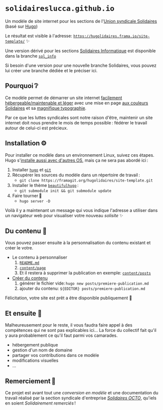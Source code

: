 `solidaireslucca.github.io`
=============

Un modèle de site internet pour les sections de l'[Union syndicale Solidaires](https://solidaires.org/) (basé sur [Hugo](https://gohugo.io/))

Le résultat est visible à l'adresse: [`https://hugolidaires.frama.io/site-template/`](https://hugolidaires.frama.io/site-template/) ✨

Une version dérivé pour les sections [Solidaires Informatique](https://solidairesinformatique.org/) est disponible dans la branche [`sol_info`](https://framagit.org/hugolidaires/site-template/-/tree/sodl_info)

Si besoin d'une version pour une nouvelle branche Solidaires, vous pouvez lui créer une branche dédiée et le préciser ici.


Pourquoi ❔
----------

Ce modèle permet de démarrer un site internet [facilement hébergeable/maintenable et léger](https://fr.wikipedia.org/wiki/G%C3%A9n%C3%A9rateur_de_site_statique) avec une mise en page [aux couleurs Solidaires](https://solidaires.org/sinformer-et-agir/brochures/brochures-et-argumentaires-interpro/) et sa [magnifique typographie](https://ancien.solidaires.org/Police-de-caracteres-logo-Solidaires).

Par ce que les luttes syndicales sont notre raison d'être, maintenir un site internet doit nous prendre le mois de temps possible : fédérer le travail autour de celui-ci est précieux.


Installation ⚙️
---------------

Pour installer ce modèle dans un environnement Linux, suivez ces étapes. Hugo s'[installe aussi avec d'autres OS](https://gohugo.io/installation/), mais ça ne sera pas abordé ici :

1. Installer [`hugo`](https://gohugo.io/installation/linux/) et [`git`](https://git-scm.com/book/fr/v2/D%C3%A9marrage-rapide-Installation-de-Git)
1. Récupérer les sources du modèle dans un répertoire de travail :
    - `git clone https://framagit.org/hugolidaires/site-template.git`
1. Installer le thème [`beautifulhugo`](https://github.com/halogenica/beautifulhugo) :
    - `git submodule init && git submodule update`
1. Faire tourner 🚀
    - `hugo server -D`

Voilà il y a maintenant un message qui vous indique l'adresse a utiliser dans un navigateur web pour visualiser votre nouveau _solisite_ ✨


Du contenu 📝
-------------

Vous pouvez passer ensuite à la personnalisation du contenu existant et créer le votre.

* Le contenu à personnaliser
    1. [`README.md`](https://framagit.org/hugolidaires/site-template/-/tree/stable/README.md)
    1. [`content/page`](https://framagit.org/hugolidaires/site-template/-/tree/stable/content/page)
    1. Et il restera à supprimer la publication en exemple: [`content/posts`](https://framagit.org/hugolidaires/site-template/-/tree/stable/content/posts)
* [Créer du contenu](https://gohugo.io/getting-started/quick-start/#add-content)
    1. générer le fichier vide: `hugo new posts/premiere-publication.md`
    1. ajouter du contenu: `${EDITOR} posts/premiere-publication.md`

Félicitation, votre site est prêt a être disponible publiquement 🎉


Et ensuite 🤔
-------------

Malheureusement pour le reste, il vous faudra faire appel à des compétences qui ne sont pas explicables ici… La force du collectif fait qu'il y aura probablement ce qu'il faut parmi vos camarades.

* hébergement publique
* gestion d'un nom de domaine
* partager vos contributions dans ce modèle
* modifications visuelles
* …


Remerciement 🤝
---------------

Ce projet est avant tout une _conversion en modèle_ et une documentation du travail réalisé par la section syndicale d'entreprise _[Solidaires OCTO](https://solidaires-octo.com/)_, qu'iels en soient _Solidairement remerciés_ !
